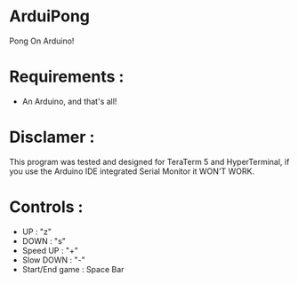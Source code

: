 # ArduiPong
 Pong On Arduino!

# Requirements : 

 - An Arduino, and that's all!

# Disclamer :

This program was tested and designed for TeraTerm 5 and HyperTerminal, if you use the Arduino IDE integrated Serial Monitor it WON'T WORK.

# Controls : 

 - UP : "z"
 - DOWN : "s"
 - Speed UP : "+"
 - Slow DOWN : "-"
 - Start/End game : Space Bar